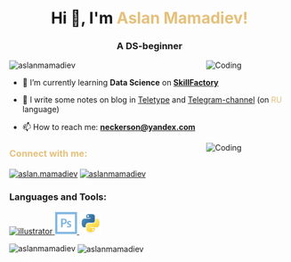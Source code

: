 <h1 align="center">Hi 👋, I'm <font style="color:#e5c07b;">Aslan Mamadiev!</font></h1>
<h3 align="center">A DS-beginner</h3>

<img align="right" alt="Coding" width="150" src="https://media.giphy.com/media/qEqiI3Oq7vBkoE236M/giphy.gif">

<p align="left"> <img src="https://komarev.com/ghpvc/?username=aslanmamadiev&label=Profile%20views&color=0e75b6&style=flat" alt="aslanmamadiev" /> </p>

- 🌱 I’m currently learning **Data Science** on **[SkillFactory](https://skillfactory.ru/data-scientist-pro)**

- 📝 I write some notes on blog in [Teletype](https://teletype.in/@aslan.mamadiev) and [Telegram-channel](https://aslan_mamadiev.t.me) (on <font style="color:#e5c07b;">RU</font> language)

- 📫 How to reach me: **neckerson@yandex.com**

<img align="right" alt="Coding" width="150" src="https://media.giphy.com/media/jVqYgn09W8FHEf0BBS/giphy.gif">

<h3 style="color:#e5c07b;" align="left">Connect with me:</h3>
<p align="left">
<a href="https://instagram.com/aslan.mamadiev" target="blank"><img align="center" src="https://raw.githubusercontent.com/rahuldkjain/github-profile-readme-generator/master/src/images/icons/Social/instagram.svg" alt="aslan.mamadiev" height="30" width="40" /></a>
<a href="https://aslanmamadiev.t.me" target="blank"><img align="center" src="https://img.icons8.com/color/344/telegram-app--v1.png" alt="aslanmamadiev" height="40" width="40" /></a>
</p>

<h3 align="left">Languages and Tools:</h3>
<p align="left"> <a href="https://www.adobe.com/in/products/illustrator.html" target="_blank" rel="noreferrer"> <img src="https://www.vectorlogo.zone/logos/adobe_illustrator/adobe_illustrator-icon.svg" alt="illustrator" width="40" height="40"/> </a> <a href="https://www.photoshop.com/en" target="_blank" rel="noreferrer"> <img src="https://raw.githubusercontent.com/devicons/devicon/master/icons/photoshop/photoshop-line.svg" alt="photoshop" width="40" height="40"/> </a> <a href="https://www.python.org" target="_blank" rel="noreferrer"> <img src="https://raw.githubusercontent.com/devicons/devicon/master/icons/python/python-original.svg" alt="python" width="40" height="40"/> </a> </p>

<p><img align="left" src="https://github-readme-stats.vercel.app/api/top-langs?username=aslanmamadiev&show_icons=true&theme=onedark&hide_border=true&locale=en&layout=compact" alt="aslanmamadiev" /></p>

<p>&nbsp;<img align="center" src="https://github-readme-stats.vercel.app/api?username=aslanmamadiev&show_icons=true&theme=onedark&bg_color=282c34&hide_border=true&locale=en" alt="aslanmamadiev" /></p>
